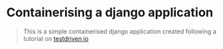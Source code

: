 # Containerising a django application
> This is a simple containerised django application created following a tutorial on [testdriven io](https://testdriven.io/blog/dockerizing-django-with-postgres-gunicorn-and-nginx/)

> 

